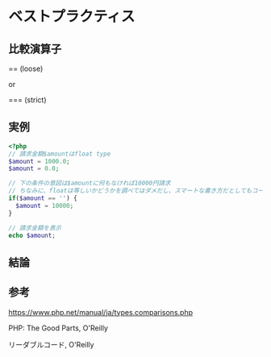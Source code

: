 # ベストプラクティス

## 比較演算子
==  (loose)
 
or
 
=== (strict)

## 実例
```php
<?php
// 請求金額$amountはfloat type
$amount = 1000.0;
$amount = 0.0;

// 下の条件の意図は$amountに何もなければ10000円請求
// ちなみに、floatは等しいかどうかを調べてはダメだし、スマートな書き方だとしてもコードから意図が伝わりずらい
if($amount == '') {
  $amount = 10000;
}

// 請求金額を表示
echo $amount;
```

## 結論


## 参考
https://www.php.net/manual/ja/types.comparisons.php

PHP: The Good Parts, O'Reilly

リーダブルコード, O'Reilly
